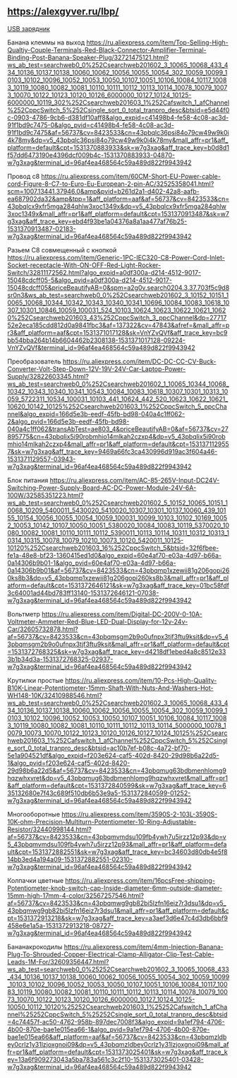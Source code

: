 https://alexgyver.ru/lbp/
---
[USB зарядник](https://ru.aliexpress.com/item/1Pcs-5V-USB-Output-Converter-DC-7V-24V-To-5V-3A-Step-Down-Buck-KIS3R33S-Module/32648793015.html?ws_ab_test=searchweb0_0%252Csearchweb201602_3_10065_10068_433_434_10136_10137_10138_10060_10062_10056_10055_10054_302_10059_10099_10103_10102_10096_10052_10053_10050_10107_10051_10106_10084_10117_10083_10119_10080_10082_10081_10110_10111_10112_10113_10114_10078_10079_10073_10070_10122_10123_10120_10126_6000000_10127_10124_10125-10051_10112_10120%252Csearchweb201603_1%252Cafswitch_1_afChannel%252CppcSwitch_5%252Csingle_sort_0_total_tranpro_desc&btsid=753fd826-333b-4b8d-9563-3a3a3de1b835&algo_expid=1157f8ea-e120-40f6-bcbb-e31e922dc687-2&algo_pvid=1157f8ea-e120-40f6-bcbb-e31e922dc687&af=56737&cv=8423533&cn=41pbql25oboex2wgw8td4oh700y54shc&dp=v5_41pbql25oboex2wgw8td4oh700y54shc&mall_affr=pr1&aff_platform=default&cpt=1531370526503&sk=w7g3xag&aff_trace_key=4992027cffb34374b0f1f983617565c4-1531370526503-04899-w7g3xag&terminal_id=96af4ea468564c59a489d822f9943942)

Банана клеммы на выход
https://ru.aliexpress.com/item/Top-Selling-High-Qualtiy-Couple-Terminals-Red-Black-Connector-Amplifier-Terminal-Binding-Post-Banana-Speaker-Plug/32721475121.html?ws_ab_test=searchweb0_0%252Csearchweb201602_3_10065_10068_433_434_10136_10137_10138_10060_10062_10056_10055_10054_302_10059_10099_10103_10102_10096_10052_10053_10050_10107_10051_10106_10084_10117_10083_10119_10080_10082_10081_10110_10111_10112_10113_10114_10078_10079_10073_10070_10122_10123_10120_10126_6000000_10127_10124_10125-6000000_10119_302%252Csearchweb201603_1%252Cafswitch_1_afChannel%252CppcSwitch_5%252Csingle_sort_0_total_tranpro_desc&btsid=e5d44f0c-0903-4786-9cb6-d381df10aff8&algo_expid=c41498b4-fe58-4c08-ac3d-91f1bd9c7475-0&algo_pvid=c41498b4-fe58-4c08-ac3d-91f1bd9c7475&af=56737&cv=8423533&cn=43pbqlc36psi84o79cw49w9k0i4k78my&dp=v5_43pbqlc36psi84o79cw49w9k0i4k78my&mall_affr=pr1&aff_platform=default&cpt=1531370883933&sk=w7g3xag&aff_trace_key=b0d8d1f57dd6473190e4396dcf009b4c-1531370883933-04870-w7g3xag&terminal_id=96af4ea468564c59a489d822f9943942

Провод c8
https://ru.aliexpress.com/item/60CM-Short-EU-Power-cable-cord-Figure-8-C7-to-Euro-Eu-European-2-pin-AC/32525358041.html?scm=1007.13441.37946.0&amp&pvid=b261d2a1-d402-42a8-aafb-ea687902da32&amp&tpp=1&aff_platform=aaf&af=56737&cv=8423533&cn=43pbqlcx9xfr5mga284qhlw3xoc1349x&dp=v5_43pbqlcx9xfr5mga284qhlw3xoc1349x&mall_affr=pr1&aff_platform=default&cpt=1531370913487&sk=w7g3xag&aff_trace_key=ebd4f93be1a04376a8a1aa477af76b25-1531370913487-02183-w7g3xag&terminal_id=96af4ea468564c59a489d822f9943942

Разьем С8 совмещенный с кнопкой
https://ru.aliexpress.com/item/Generic-1PC-IEC320-C8-Power-Cord-Inlet-Socket-receptacle-With-ON-OFF-Red-Light-Rocker-Switch/32811172562.html?algo_expid=a0df300a-d214-4512-9017-15048cdcff05-5&algo_pvid=a0df300a-d214-4512-9017-15048cdcff05&priceBeautifyAB=0&spm=a2g0v.search0204.3.37.703f5c9d8sr0n3&ws_ab_test=searchweb0_0%252Csearchweb201602_3_10152_10151_10065_10068_10344_10342_10343_10340_10341_10696_10084_10083_10618_10307_10301_10846_10059_100031_524_10103_10624_10623_10622_10621_10620%252Csearchweb201603_43%252CppcSwitch_3_ppcChannel&dp=2771752e2eca185cdd812d0a9841fbc3&af=137322&cv=47843&afref=&mall_affr=pr3&aff_platform=aaf&cpt=1531371017128&sk=VnYZvQVf&aff_trace_key=bc9bb54bba264b14b6604462b2308138-1531371017128-09224-VnYZvQVf&terminal_id=96af4ea468564c59a489d822f9943942

Преобразователь
https://ru.aliexpress.com/item/DC-DC-CC-CV-Buck-Converter-Volt-Step-Down-12V-19V-24V-Car-Laptop-Power-Supply/32822603345.html?ws_ab_test=searchweb0_0%252Csearchweb201602_1_10065_10344_10068_10342_10343_10340_10341_10543_10084_10083_10618_10307_10301_10313_10059_5722311_10534_100031_10103_441_10624_442_520_10623_10622_10621_10620_10142_10125%252Csearchweb201603_1%252CppcSwitch_5_ppcChannel&algo_expid=166d5e3b-eedf-45fb-bd98-040a4c1ff062-2&algo_pvid=166d5e3b-eedf-45fb-bd98-040a4c1ff062&transAbTest=ae803_4&priceBeautifyAB=0&af=56737&cv=27895775&cn=43pbqlix5i90robmhio14mlkah2czxp4&dp=v5_43pbqlix5i90robmhio14mlkah2czxp4&mall_affr=pr1&aff_platform=default&cpt=1531371129557&sk=w7g3xag&aff_trace_key=9469a66fc3ca430996d919ac3f604a46-1531371129557-03943-w7g3xag&terminal_id=96af4ea468564c59a489d822f9943942

Блок питания
https://ru.aliexpress.com/item/AC-85-265V-Input-DC24V-Switching-Power-Supply-Board-AC-DC-Power-Module-24V-6A-100W/32585351223.html?ws_ab_test=searchweb0_0%252Csearchweb201602_5_10152_10065_10151_10068_10209_5400011_5430020_5410020_10307_10301_10137_10060_439_10155_10154_10056_10055_10054_10059_100031_10099_10103_10102_10169_10052_10053_10142_10107_10050_10051_5380020_10084_10083_10119_5370020_10080_10082_10081_10110_10111_10112_5390011_10113_10114_10311_10312_10313_10314_10315_10078_10079_10210_10073_10120_5420011_10125-10120%252Csearchweb201603_16%252CppcSwitch_5&btsid=32f6fbee-fe1a-48e8-bf23-1360415ed1d0&algo_expid=60e4af70-e03a-4d97-b66a-0a14306b9b01-1&algo_pvid=60e4af70-e03a-4d97-b66a-0a14306b9b01&af=56737&cv=8423533&cn=43pbqmp1xzewii81g206gopi260ks8b3&dp=v5_43pbqmp1xzewii81g206gopi260ks8b3&mall_affr=pr1&aff_platform=default&cpt=1531372646121&sk=w7g3xag&aff_trace_key=01bc58fdf3c64001ad44bd783ff13140-1531372646121-07038-w7g3xag&terminal_id=96af4ea468564c59a489d822f9943942

Вольтметр
https://ru.aliexpress.com/item/Digital-DC-200V-0-10A-Voltmeter-Ammeter-Red-Blue-LED-Dual-Display-for-12v-24v-Car/32605732878.html?af=56737&cv=8423533&cn=43pbqmsgm2b9o0ufnpx3tjf3ftu9ksit&dp=v5_43pbqmsgm2b9o0ufnpx3tjf3ftu9ksit&mall_affr=pr1&aff_platform=default&cpt=1531372768325&sk=w7g3xag&aff_trace_key=d4218df1ebed4a8c8512e333b1b34d3a-1531372768325-02937-w7g3xag&terminal_id=96af4ea468564c59a489d822f9943942

Крутилки простые
https://ru.aliexpress.com/item/10-Pcs-High-Quality-B10K-Linear-Potentiometer-15mm-Shaft-With-Nuts-And-Washers-Hot-WH148-10K/32410988546.html?ws_ab_test=searchweb0_0%252Csearchweb201602_3_10065_10068_433_434_10136_10137_10138_10060_10062_10056_10055_10054_302_10059_10099_10103_10102_10096_10052_10053_10050_10107_10051_10106_10084_10117_10083_10119_10080_10082_10081_10110_10111_10112_10113_10114_5000000_10078_10079_10073_10070_10122_10123_10120_10126_10127_10124_10125%252Csearchweb201603_1%252Cafswitch_1_afChannel%252CppcSwitch_5%252Csingle_sort_0_total_tranpro_desc&btsid=ac10b7ef-b08c-4a72-bf70-5e1a904521df&algo_expid=f203e624-caf5-402d-8420-29d98b6a22d5-1&algo_pvid=f203e624-caf5-402d-8420-29d98b6a22d5&af=56737&cv=8423533&cn=43pbqmug63bdbmenhlomg9hqzwhxvret&dp=v5_43pbqmug63bdbmenhlomg9hqzwhxvret&mall_affr=pr1&aff_platform=default&cpt=1531372840599&sk=w7g3xag&aff_trace_key=635132680e7f43c689f510db6b53e9a5-1531372840599-01252-w7g3xag&terminal_id=96af4ea468564c59a489d822f9943942

Многооборотные
https://ru.aliexpress.com/item/3590S-2-103L-3590S-10K-ohm-Precision-Multiturn-Potentiometer-10-Ring-Adjustable-Resistor/32440998144.html?af=56737&cv=8423533&cn=43pbqmvmdsu109fb4ywh7u5irzz12p93&dp=v5_43pbqmvmdsu109fb4ywh7u5irzz12p93&mall_affr=pr1&aff_platform=default&cpt=1531372882551&sk=w7g3xag&aff_trace_key=bc34603d80db4e5f814bb3ed4a194a09-1531372882551-02310-w7g3xag&terminal_id=96af4ea468564c59a489d822f9943942

Колпачки цветные
https://ru.aliexpress.com/item/16pcsFree-shipping-Potentiometer-knob-switch-cap-Inside-diameter-6mm-outside-diameter-15mm-high-17mm-4-color/32567257546.html?af=56737&cv=8423533&cn=43pbqmwg9gb82bi5lzfn16eiz7r3dsu1&dp=v5_43pbqmwg9gb82bi5lzfn16eiz7r3dsu1&mall_affr=pr1&aff_platform=default&cpt=1531372913218&sk=w7g3xag&aff_trace_key=a3aef3d6e47c4d3db6bbf9458e6e1a5a-1531372913218-08727-w7g3xag&terminal_id=96af4ea468564c59a489d822f9943942

Бананакрокодилы
https://ru.aliexpress.com/item/4mm-Injection-Banana-Plug-To-Shrouded-Copper-Electrical-Clamp-Alligator-Clip-Test-Cable-Leads-1M-For/32609356447.html?ws_ab_test=searchweb0_0%25252Csearchweb201602_3_10065_10068_433_434_10136_10137_10138_10060_10062_10056_10055_10054_302_10059_10099_10103_10102_10096_10052_10053_10050_10107_10051_10106_10084_10117_10083_10119_10080_10082_10081_10110_10111_10112_10113_10114_10078_10079_10073_10070_10122_10123_10120_10126_6000000_10127_10124_10125-10050_10112_10120%25252Csearchweb201603_1%25252Cafswitch_1_afChannel%25252CppcSwitch_5%25252Csingle_sort_0_total_tranpro_desc&btsid=4c74457f-ac50-4762-958b-897dec7008f3&algo_expid=9a1ef794-4706-4b00-870e-bae1e015ea66-1&algo_pvid=9a1ef794-4706-4b00-870e-bae1e015ea66&aff_platform=aaf&af=56737&cv=8423533&cn=43pbqmzldbey0crlz1y31lzjoxgnoi09&dp=v5_43pbqmzldbey0crlz1y31lzjoxgnoi09&mall_affr=pr1&aff_platform=default&cpt=1531373025401&sk=w7g3xag&aff_trace_key=13a6f909273043a5ba783a561c3c2f10-1531373025401-03428-w7g3xag&terminal_id=96af4ea468564c59a489d822f9943942
